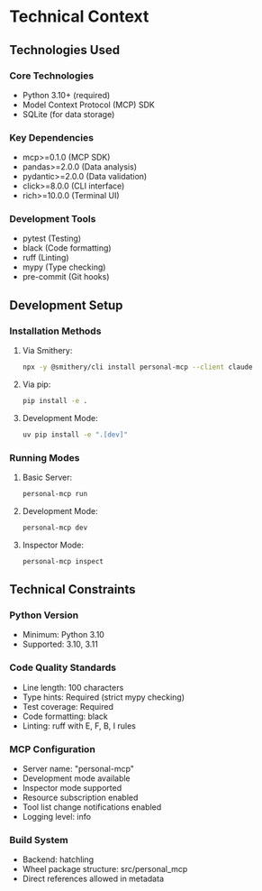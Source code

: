 # Technical Context

## Technologies Used

### Core Technologies
- Python 3.10+ (required)
- Model Context Protocol (MCP) SDK
- SQLite (for data storage)

### Key Dependencies
- mcp>=0.1.0 (MCP SDK)
- pandas>=2.0.0 (Data analysis)
- pydantic>=2.0.0 (Data validation)
- click>=8.0.0 (CLI interface)
- rich>=10.0.0 (Terminal UI)

### Development Tools
- pytest (Testing)
- black (Code formatting)
- ruff (Linting)
- mypy (Type checking)
- pre-commit (Git hooks)

## Development Setup

### Installation Methods
1. Via Smithery:
   ```bash
   npx -y @smithery/cli install personal-mcp --client claude
   ```

2. Via pip:
   ```bash
   pip install -e .
   ```

3. Development Mode:
   ```bash
   uv pip install -e ".[dev]"
   ```

### Running Modes
1. Basic Server:
   ```bash
   personal-mcp run
   ```

2. Development Mode:
   ```bash
   personal-mcp dev
   ```

3. Inspector Mode:
   ```bash
   personal-mcp inspect
   ```

## Technical Constraints

### Python Version
- Minimum: Python 3.10
- Supported: 3.10, 3.11

### Code Quality Standards
- Line length: 100 characters
- Type hints: Required (strict mypy checking)
- Test coverage: Required
- Code formatting: black
- Linting: ruff with E, F, B, I rules

### MCP Configuration
- Server name: "personal-mcp"
- Development mode available
- Inspector mode supported
- Resource subscription enabled
- Tool list change notifications enabled
- Logging level: info

### Build System
- Backend: hatchling
- Wheel package structure: src/personal_mcp
- Direct references allowed in metadata
